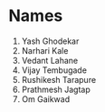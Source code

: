 # Names

1. Yash Ghodekar
2. Narhari Kale
3. Vedant Lahane
4. Vijay Tembugade
5. Rushikesh Tarapure
6. Prathmesh Jagtap
7. Om Gaikwad
